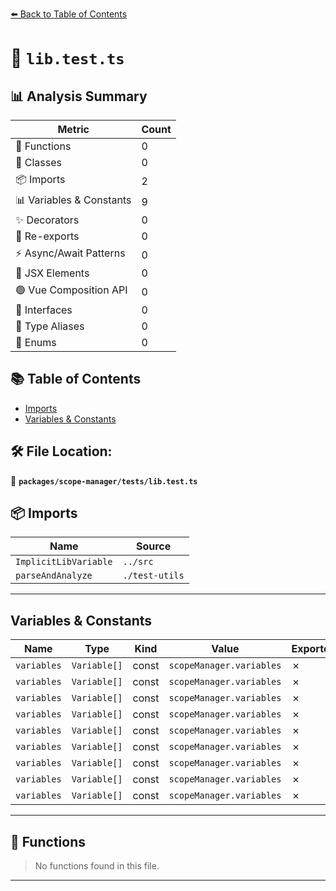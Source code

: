[⬅️ Back to Table of Contents](../../../index.md)

# 📄 `lib.test.ts`

## 📊 Analysis Summary

| Metric | Count |
|--------|-------|
| 🔧 Functions | 0 |
| 🧱 Classes | 0 |
| 📦 Imports | 2 |
| 📊 Variables & Constants | 9 |
| ✨ Decorators | 0 |
| 🔄 Re-exports | 0 |
| ⚡ Async/Await Patterns | 0 |
| 💠 JSX Elements | 0 |
| 🟢 Vue Composition API | 0 |
| 📐 Interfaces | 0 |
| 📑 Type Aliases | 0 |
| 🎯 Enums | 0 |

## 📚 Table of Contents

- [Imports](#imports)
- [Variables & Constants](#variables-constants)

## 🛠️ File Location:
📂 **`packages/scope-manager/tests/lib.test.ts`**

## 📦 Imports

| Name | Source |
|------|--------|
| `ImplicitLibVariable` | `../src` |
| `parseAndAnalyze` | `./test-utils` |


---

## Variables & Constants

| Name | Type | Kind | Value | Exported |
|------|------|------|-------|----------|
| `variables` | `Variable[]` | const | `scopeManager.variables` | ✗ |
| `variables` | `Variable[]` | const | `scopeManager.variables` | ✗ |
| `variables` | `Variable[]` | const | `scopeManager.variables` | ✗ |
| `variables` | `Variable[]` | const | `scopeManager.variables` | ✗ |
| `variables` | `Variable[]` | const | `scopeManager.variables` | ✗ |
| `variables` | `Variable[]` | const | `scopeManager.variables` | ✗ |
| `variables` | `Variable[]` | const | `scopeManager.variables` | ✗ |
| `variables` | `Variable[]` | const | `scopeManager.variables` | ✗ |
| `variables` | `Variable[]` | const | `scopeManager.variables` | ✗ |


---

## 🔧 Functions

> No functions found in this file.


---